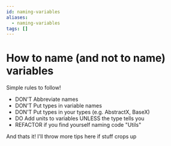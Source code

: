 ```yaml
---
id: naming-variables
aliases:
  - naming-variables
tags: []
---
```


# How to name (and not to name) variables

Simple rules to follow!
- DON'T Abbreviate names
- DON'T Put types in variable names
- DON'T Put types in your types (e.g. AbstractX, BaseX)
- DO Add units to variables UNLESS the type tells you
- REFACTOR if you find yourself naming code "Utils"

And thats it! I'll throw more tips here if stuff crops up
